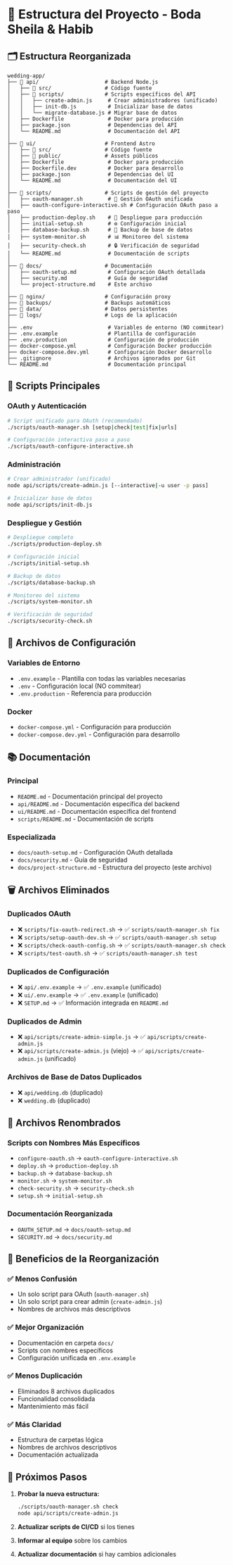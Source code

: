 # 📁 Estructura del Proyecto - Boda Sheila & Habib

## 🗂️ Estructura Reorganizada

```
wedding-app/
├── 📁 api/                     # Backend Node.js
│   ├── 📁 src/                 # Código fuente
│   ├── 📁 scripts/             # Scripts específicos del API
│   │   ├── create-admin.js     # Crear administradores (unificado)
│   │   ├── init-db.js          # Inicializar base de datos
│   │   └── migrate-database.js # Migrar base de datos
│   ├── Dockerfile              # Docker para producción
│   ├── package.json            # Dependencias del API
│   └── README.md               # Documentación del API
│
├── 📁 ui/                      # Frontend Astro
│   ├── 📁 src/                 # Código fuente
│   ├── 📁 public/              # Assets públicos
│   ├── Dockerfile              # Docker para producción
│   ├── Dockerfile.dev          # Docker para desarrollo
│   ├── package.json            # Dependencias del UI
│   └── README.md               # Documentación del UI
│
├── 📁 scripts/                 # Scripts de gestión del proyecto
│   ├── oauth-manager.sh        # 🔐 Gestión OAuth unificada
│   ├── oauth-configure-interactive.sh # Configuración OAuth paso a paso
│   ├── production-deploy.sh    # 🚀 Despliegue para producción
│   ├── initial-setup.sh        # ⚙️ Configuración inicial
│   ├── database-backup.sh      # 💾 Backup de base de datos
│   ├── system-monitor.sh       # 📊 Monitoreo del sistema
│   ├── security-check.sh       # 🔒 Verificación de seguridad
│   └── README.md               # Documentación de scripts
│
├── 📁 docs/                    # Documentación
│   ├── oauth-setup.md          # Configuración OAuth detallada
│   ├── security.md             # Guía de seguridad
│   └── project-structure.md    # Este archivo
│
├── 📁 nginx/                   # Configuración proxy
├── 📁 backups/                 # Backups automáticos
├── 📁 data/                    # Datos persistentes
├── 📁 logs/                    # Logs de la aplicación
│
├── .env                        # Variables de entorno (NO commitear)
├── .env.example                # Plantilla de configuración
├── .env.production             # Configuración de producción
├── docker-compose.yml          # Configuración Docker producción
├── docker-compose.dev.yml      # Configuración Docker desarrollo
├── .gitignore                  # Archivos ignorados por Git
└── README.md                   # Documentación principal
```

## 🔧 Scripts Principales

### OAuth y Autenticación
```bash
# Script unificado para OAuth (recomendado)
./scripts/oauth-manager.sh [setup|check|test|fix|urls]

# Configuración interactiva paso a paso
./scripts/oauth-configure-interactive.sh
```

### Administración
```bash
# Crear administrador (unificado)
node api/scripts/create-admin.js [--interactive|-u user -p pass]

# Inicializar base de datos
node api/scripts/init-db.js
```

### Despliegue y Gestión
```bash
# Despliegue completo
./scripts/production-deploy.sh

# Configuración inicial
./scripts/initial-setup.sh

# Backup de datos
./scripts/database-backup.sh

# Monitoreo del sistema
./scripts/system-monitor.sh

# Verificación de seguridad
./scripts/security-check.sh
```

## 📄 Archivos de Configuración

### Variables de Entorno
- `.env.example` - Plantilla con todas las variables necesarias
- `.env` - Configuración local (NO commitear)
- `.env.production` - Referencia para producción

### Docker
- `docker-compose.yml` - Configuración para producción
- `docker-compose.dev.yml` - Configuración para desarrollo

## 📚 Documentación

### Principal
- `README.md` - Documentación principal del proyecto
- `api/README.md` - Documentación específica del backend
- `ui/README.md` - Documentación específica del frontend
- `scripts/README.md` - Documentación de scripts

### Especializada
- `docs/oauth-setup.md` - Configuración OAuth detallada
- `docs/security.md` - Guía de seguridad
- `docs/project-structure.md` - Estructura del proyecto (este archivo)

## 🗑️ Archivos Eliminados

### Duplicados OAuth
- ❌ `scripts/fix-oauth-redirect.sh` → ✅ `scripts/oauth-manager.sh fix`
- ❌ `scripts/setup-oauth-dev.sh` → ✅ `scripts/oauth-manager.sh setup`
- ❌ `scripts/check-oauth-config.sh` → ✅ `scripts/oauth-manager.sh check`
- ❌ `scripts/test-oauth.sh` → ✅ `scripts/oauth-manager.sh test`

### Duplicados de Configuración
- ❌ `api/.env.example` → ✅ `.env.example` (unificado)
- ❌ `ui/.env.example` → ✅ `.env.example` (unificado)
- ❌ `SETUP.md` → ✅ Información integrada en `README.md`

### Duplicados de Admin
- ❌ `api/scripts/create-admin-simple.js` → ✅ `api/scripts/create-admin.js`
- ❌ `api/scripts/create-admin.js` (viejo) → ✅ `api/scripts/create-admin.js` (unificado)

### Archivos de Base de Datos Duplicados
- ❌ `api/wedding.db` (duplicado)
- ❌ `wedding.db` (duplicado)

## 🔄 Archivos Renombrados

### Scripts con Nombres Más Específicos
- `configure-oauth.sh` → `oauth-configure-interactive.sh`
- `deploy.sh` → `production-deploy.sh`
- `backup.sh` → `database-backup.sh`
- `monitor.sh` → `system-monitor.sh`
- `check-security.sh` → `security-check.sh`
- `setup.sh` → `initial-setup.sh`

### Documentación Reorganizada
- `OAUTH_SETUP.md` → `docs/oauth-setup.md`
- `SECURITY.md` → `docs/security.md`

## 🎯 Beneficios de la Reorganización

### ✅ Menos Confusión
- Un solo script para OAuth (`oauth-manager.sh`)
- Un solo script para crear admin (`create-admin.js`)
- Nombres de archivos más descriptivos

### ✅ Mejor Organización
- Documentación en carpeta `docs/`
- Scripts con nombres específicos
- Configuración unificada en `.env.example`

### ✅ Menos Duplicación
- Eliminados 8 archivos duplicados
- Funcionalidad consolidada
- Mantenimiento más fácil

### ✅ Más Claridad
- Estructura de carpetas lógica
- Nombres de archivos descriptivos
- Documentación actualizada

## 🚀 Próximos Pasos

1. **Probar la nueva estructura:**
   ```bash
   ./scripts/oauth-manager.sh check
   node api/scripts/create-admin.js
   ```

2. **Actualizar scripts de CI/CD** si los tienes

3. **Informar al equipo** sobre los cambios

4. **Actualizar documentación** si hay cambios adicionales